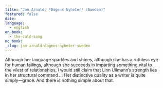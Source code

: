 ```yaml
---
title: "Jan Arnald, *Dagens Nyheter* (Sweden)"
featured: false
date:
language:
  - english
en_book:
  - the-cold-song
no_book:
_slug: jan-arnald-dagens-nyheter-sweden
---
```


Although her language sparkles and shines, although she has a ruthless eye for human failings, although she succeeds in imparting something vital to the vilest of relationships, I would still claim that Linn Ullmann’s strength lies in her structural command … Her distinctive quality as a writer is quite simply—grace. And there is nothing simple about that.

